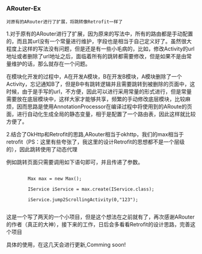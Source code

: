 ### ARouter-Ex

	对原有的ARouter进行了扩展，将跳转像Retrofit一样了

1.对于原有的ARouter进行了扩展，因为原来的写法中，所有的路由都是手动配置的，而且其url没有一个常量进行维护，字段也是相当于自己定义好了。虽然很大程度上这样的写法没有问题，但是还是有一些小毛病的，比如，修改Activity的url地址或者删除了url地址之后，面临着所有的跳转都需要修改，但是如果不是由常量维护的话，那么就存在一个问题。

在模块化开发的过程中，A在开发A模块，B在开发B模块，A模块删除了一个Activity，忘记通知B了，但是B中有跳转逻辑并且需要跳转到被删除的页面中，这时候，由于是手写的url，不方便，因此可以进行采用常量的形式进行，但是常量需要放在底层模块中，这样大家才能够共享，频繁的手动修改底层模块，比较麻烦，因而思路是使用AnnotationProcessor在编译过程中将使用到的ARoute的页面，进行自动化生成全局的静态变量，相于是配置了一个路由表，因此这样就比较方便了。

2.结合了OkHttp和Retrofit的思路,ARouter相当于okhttp，我们的max相当于retrofit（PS：这里有些夸张了，我这里的设计Retrofit的思想都不是一个层级的），因此跳转使用了动态代理

例如跳转页面只需要调用如下语句即可，并且传递了参数。

````

        Max max = new Max();

        IService iService = max.create(IService.class);

        iService.jump2ScrollingActivity(0,"123");


````

这是一个写了两天的一个小项目，但是这个想法在之前就有了，再次感谢ARouter的作者（真正的大神），接下来的工作，日后会多看看Retrofit的设计思路，完善这个项目

具体的使用，在这几天会进行更新,Comming soon! 